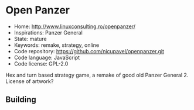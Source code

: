 # Open Panzer

- Home: http://www.linuxconsulting.ro/openpanzer/
- Inspirations: Panzer General
- State: mature
- Keywords: remake, strategy, online
- Code repository: https://github.com/nicupavel/openpanzer.git
- Code language: JavaScript
- Code license: GPL-2.0

Hex and turn based strategy game, a remake of good old Panzer General 2.
License of artwork?

## Building
